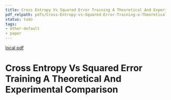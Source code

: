```yaml
---
title: Cross Entropy Vs Squared Error Training A Theoretical And Experimental Comparison
pdf_relpath: pdfs/Cross-Entropy-vs-Squared-Error-Training-a-Theoretical-and-Experimental-Comparison.pdf
status: todo
tags:
- other-default
- paper
---
```


[local pdf](../../../pdfs/Cross-Entropy-vs-Squared-Error-Training-a-Theoretical-and-Experimental-Comparison.pdf)

# Cross Entropy Vs Squared Error Training A Theoretical And Experimental Comparison
